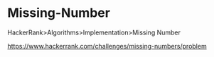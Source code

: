 # Missing-Number
HackerRank>Algorithms>Implementation>Missing Number

https://www.hackerrank.com/challenges/missing-numbers/problem
